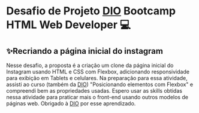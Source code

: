 # Desafio de Projeto [DIO](https://www.dio.me/) Bootcamp HTML Web Developer 💻
## ✨Recriando a página inicial do instagram
Nesse desafio, a proposta é a criação um clone da página inicial do Instagram usando HTML e CSS com Flexbox, adicionando responsividade para exibição em Tablets e celulares. Na preparação para essa atividade, assisti ao curso (também da [DIO](https://www.dio.me/)) "Posicionando elementos com Flexbox" e compreendi bem as propriedades usadas. Espero usar as skills obtidas nessa atividade para praticar mais o front-end usando outros modelos de páginas web. Obrigado à [DIO](https://www.dio.me/) por esse aprendizado.

